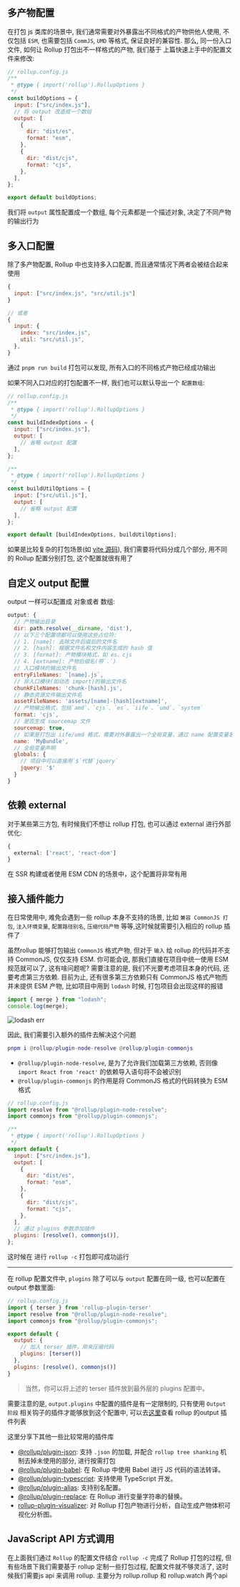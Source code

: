 #

## 多产物配置

在打包 js 类库的场景中, 我们通常需要对外暴露出不同格式的产物供他人使用, 不仅包括 `ESM`, 也需要包括 `CommJS`, `UMD` 等格式, 保证良好的兼容性.
那么, 同一份入口文件, 如何让 Rollup 打包出不一样格式的产物, 我们基于 上篇快速上手中的配置文件来修改:

```js
// rollup.config.js
/**
 * @type { import('rollup').RollupOptions }
 */
const buildOptions = {
  input: ["src/index.js"],
  // 将 output 改造成一个数组
  output: [
    {
      dir: "dist/es",
      format: "esm",
    },
    {
      dir: "dist/cjs",
      format: "cjs",
    },
  ],
};

export default buildOptions;
```

我们将 `output` 属性配置成一个数组, 每个元素都是一个描述对象, 决定了不同产物的输出行为

## 多入口配置

除了多产物配置, Rollup 中也支持多入口配置, 而且通常情况下两者会被结合起来使用

```js
{
  input: ["src/index.js", "src/util.js"]
}

// 或者
{
  input: {
    index: "src/index.js",
    util: "src/util.js",
  },
}

```

通过 `pnpm run build` 打包可以发现, 所有入口的不同格式产物已经成功输出

如果不同入口对应的打包配置不一样, 我们也可以默认导出一个 `配置数组`:

```js
// rollup.config.js
/**
 * @type { import('rollup').RollupOptions }
 */
const buildIndexOptions = {
  input: ["src/index.js"],
  output: [
    // 省略 output 配置
  ],
};

/**
 * @type { import('rollup').RollupOptions }
 */
const buildUtilOptions = {
  input: ["src/util.js"],
  output: [
    // 省略 output 配置
  ],
};

export default [buildIndexOptions, buildUtilOptions];
```

如果是比较复杂的打包场景(如 [vite 源码](https://github.com/vitejs/vite/)), 我们需要将代码分成几个部分,
用不同的 Rollup 配置分别打包, 这个配置就很有用了

## 自定义 output 配置

output 一样可以配置成 对象或者 数组:

```js
output: {
  // 产物输出目录
  dir: path.resolve(__dirname, 'dist'),
  // 以下三个配置项都可以使用这些占位符:
  // 1. [name]: 去除文件后缀后的文件名
  // 2. [hash]: 根据文件名和文件内容生成的 hash 值
  // 3. [format]: 产物模块格式，如 es、cjs
  // 4. [extname]: 产物后缀名(带`.`)
  // 入口模块的输出文件名
  entryFileNames: `[name].js`,
  // 非入口模块(如动态 import)的输出文件名
  chunkFileNames: 'chunk-[hash].js',
  // 静态资源文件输出文件名
  assetFileNames: 'assets/[name]-[hash][extname]',
  // 产物输出格式，包括`amd`、`cjs`、`es`、`iife`、`umd`、`system`
  format: 'cjs',
  // 是否生成 sourcemap 文件
  sourcemap: true,
  // 如果是打包出 iife/umd 格式，需要对外暴露出一个全局变量，通过 name 配置变量名
  name: 'MyBundle',
  // 全局变量声明
  globals: {
    // 项目中可以直接用`$`代替`jquery`
    jquery: '$'
  }
}
```

## 依赖 external

对于某些第三方包, 有时候我们不想让 rollup 打包, 也可以通过 external 进行外部优化:

```ts
{
  external: ['react', 'react-dom']
}

```

在 SSR 构建或者使用 ESM CDN 的场景中，这个配置将非常有用

## 接入插件能力

在日常使用中, 难免会遇到一些 rollup 本身不支持的场景, 比如 `兼容 CommonJS 打包`, `注入环境变量`, `配置路径别名`, `压缩代码产物` 等等,这时候就需要引入相应的 rollup 插件了

虽然rollup 能够打包输出 `CommonJS` 格式产物, 但对于 `输入` 给 rollup 的代码并不支持 CommonJS, 仅仅支持 ESM. 你可能会说, 那我们直接在项目中统一使用 ESM 规范就可以了,
这有啥问题呢? 需要注意的是, 我们不光要考虑项目本身的代码, 还要考虑第三方依赖. 目前为止, 还有很多第三方依赖只有 CommonJS 格式产物而并未提供 ESM 产物, 比如项目中用到 `lodash` 时候, 打包项目会出现这样的报错

```js
import { merge } from "lodash";
console.log(merge);
```

![lodash err](https://phsdevoss.eheren.com/pcloud/phs3.0/test/Snipaste_2023-04-19_10-54-29.jpg)

因此, 我们需要引入额外的插件去解决这个问题

```m
pnpm i @rollup/plugin-node-resolve @rollup/plugin-commonjs
```

- `@rollup/plugin-node-resolve`, 是为了允许我们加载第三方依赖, 否则像 `import React from 'react'` 的依赖导入语句将不会被识别
- `@rollup/plugin-commonjs` 的作用是将 CommonJS 格式的代码转换为 ESM 格式

```js
// rollup.config.js
import resolve from "@rollup/plugin-node-resolve";
import commonjs from "@rollup/plugin-commonjs";

/**
 * @type { import('rollup').RollupOptions }
 */
export default {
  input: ["src/index.js"],
  output: [
    {
      dir: "dist/es",
      format: "esm",
    },
    {
      dir: "dist/cjs",
      format: "cjs",
    },
  ],
  // 通过 plugins 参数添加插件
  plugins: [resolve(), commonjs()],
};
```

这时候在 进行 `rollup -c` 打包即可成功运行

---

在 rollup 配置文件中, `plugins` 除了可以与 `output` 配置在同一级, 也可以配置在 output 参数里面:

```js
// rollup.config.js
import { terser } from 'rollup-plugin-terser'
import resolve from "@rollup/plugin-node-resolve";
import commonjs from "@rollup/plugin-commonjs";

export default {
  output: {
    // 加入 terser 插件，用来压缩代码
    plugins: [terser()]
  },
  plugins: [resolve(), commonjs()]
}
```

> 当然，你可以将上述的 terser 插件放到最外层的 plugins 配置中。

需要注意的是, `output.plugins`  中配置的插件是有一定限制的, 只有使用 `Output 阶段` 相关钩子的插件才能够放到这个配置中, 可以去[这里](https://github.com/rollup/awesome#output)查看 rollup 的output 插件列表

这里分享下其他一些比较常用的插件库

- [@rollup/plugin-json](https://github.com/rollup/plugins/tree/master/packages/json): 支持 `.json` 的加载, 并配合 `rollup tree shanking` 机制去掉未使用的部分, 进行按需打包
- [@rollup/plugin-babel](https://github.com/rollup/plugins/tree/master/packages/babel): 在 Rollup 中使用 Babel 进行 JS 代码的语法转译。
- [@rollup/plugin-typescript](https://github.com/rollup/plugins/tree/master/packages/typescript): 支持使用 TypeScript 开发。
- [@rollup/plugin-alias](https://github.com/rollup/plugins/tree/master/packages/alias): 支持别名配置。
- [@rollup/plugin-replace](https://github.com/rollup/plugins/tree/master/packages/replace): 在 Rollup 进行变量字符串的替换。
- [rollup-plugin-visualizer](https://github.com/btd/rollup-plugin-visualizer): 对 Rollup 打包产物进行分析，自动生成产物体积可视化分析图。

## JavaScript API 方式调用

在上面我们通过 `Rollup` 的配置文件结合 `rollup -c` 完成了 Rollup 打包的过程, 但有些场景下我们需要基于 rollup 定制一些打包过程, 配置文件就不够灵活了, 这时候我们需要js api 来调用 rollup.
主要分为 <a-mark>rollup.rollup</a-mark> 和 <a-mark>rollup.watch</a-mark> 两个api
